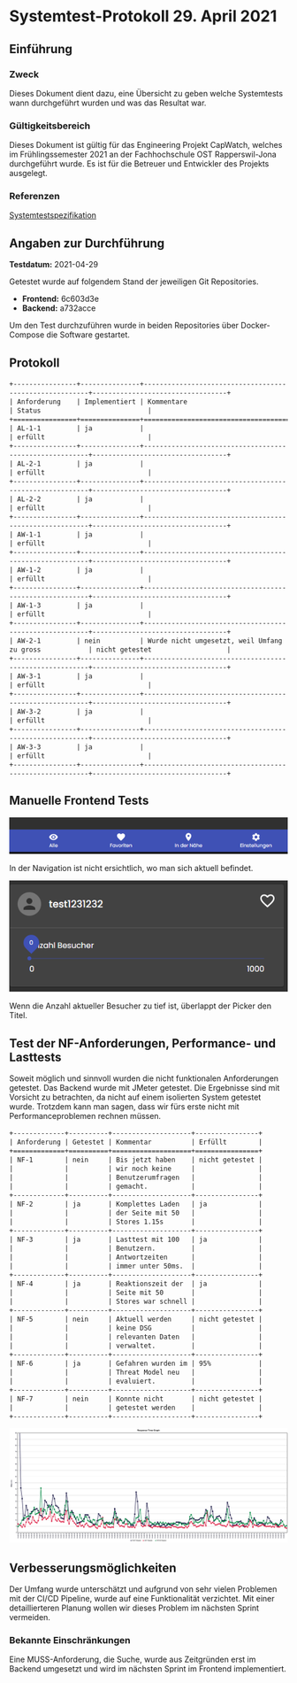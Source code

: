 # Systemtest-Protokoll 29. April 2021

## Einführung

### Zweck

Dieses Dokument dient dazu, eine Übersicht zu geben welche Systemtests wann durchgeführt wurden und was das Resultat war.

### Gültigkeitsbereich

Dieses Dokument ist gültig für das Engineering Projekt CapWatch, welches im Frühlingssemester 2021 an der Fachhochschule OST Rapperswil-Jona durchgeführt wurde. Es ist für die Betreuer und Entwickler des Projekts ausgelegt.

### Referenzen

[Systemtestspezifikation](../systemtestspezifikation.md)

## Angaben zur Durchführung

**Testdatum:** 2021-04-29

Getestet wurde auf folgendem Stand der jeweiligen Git Repositories.

- **Frontend:** 6c603d3e
- **Backend:** a732acce

Um den Test durchzuführen wurde in beiden Repositories über Docker-Compose die Software gestartet.

## Protokoll

```eval_rst
+----------------+---------------+--------------------------------------------------------+----------------------------------+
| Anforderung    | Implementiert | Kommentare                                             | Status                           |
+================+===============+========================================================+==================================+
| AL-1-1         | ja            |                                                        | erfüllt                          |
+----------------+---------------+--------------------------------------------------------+----------------------------------+
| AL-2-1         | ja            |                                                        | erfüllt                          |
+----------------+---------------+--------------------------------------------------------+----------------------------------+
| AL-2-2         | ja            |                                                        | erfüllt                          |
+----------------+---------------+--------------------------------------------------------+----------------------------------+
| AW-1-1         | ja            |                                                        | erfüllt                          |
+----------------+---------------+--------------------------------------------------------+----------------------------------+
| AW-1-2         | ja            |                                                        | erfüllt                          |
+----------------+---------------+--------------------------------------------------------+----------------------------------+
| AW-1-3         | ja            |                                                        | erfüllt                          |
+----------------+---------------+--------------------------------------------------------+----------------------------------+
| AW-2-1         | nein          | Wurde nicht umgesetzt, weil Umfang zu gross            | nicht getestet                   |
+----------------+---------------+--------------------------------------------------------+----------------------------------+
| AW-3-1         | ja            |                                                        | erfüllt                          |
+----------------+---------------+--------------------------------------------------------+----------------------------------+
| AW-3-2         | ja            |                                                        | erfüllt                          |
+----------------+---------------+--------------------------------------------------------+----------------------------------+
| AW-3-3         | ja            |                                                        | erfüllt                          |
+----------------+---------------+--------------------------------------------------------+----------------------------------+
```

## Manuelle Frontend Tests

![frontend-test-navigation-current-location](../../../images/frontend-test-navigation-current-location.png)

In der Navigation ist nicht ersichtlich, wo man sich aktuell befindet.

![frontend-test-picker-overlapping-title](../../../images/frontend-test-picker-overlapping-title.png)

Wenn die Anzahl aktueller Besucher zu tief ist, überlappt der Picker den Titel.

## Test der NF-Anforderungen, Performance- und Lasttests

Soweit möglich und sinnvoll wurden die nicht funktionalen Anforderungen getestet. Das Backend wurde mit JMeter getestet. Die Ergebnisse sind mit Vorsicht zu betrachten, da nicht auf einem isolierten System getestet wurde. Trotzdem kann man sagen, dass wir fürs erste nicht mit Performanceproblemen rechnen müssen.

```eval_rst
+-------------+----------+--------------------+----------------+
| Anforderung | Getestet | Kommentar          | Erfüllt        |
+=============+==========+====================+================+
| NF-1        | nein     | Bis jetzt haben    | nicht getestet |
|             |          | wir noch keine     |                |
|             |          | Benutzerumfragen   |                |
|             |          | gemacht.           |                |
+-------------+----------+--------------------+----------------+
| NF-2        | ja       | Komplettes Laden   | ja             |
|             |          | der Seite mit 50   |                |
|             |          | Stores 1.15s       |                |
+-------------+----------+--------------------+----------------+
| NF-3        | ja       | Lasttest mit 100   | ja             |
|             |          | Benutzern.         |                |
|             |          | Antwortzeiten      |                |
|             |          | immer unter 50ms.  |                |
+-------------+----------+--------------------+----------------+
| NF-4        | ja       | Reaktionszeit der  | ja             |
|             |          | Seite mit 50       |                |
|             |          | Stores war schnell |                |
+-------------+----------+--------------------+----------------+
| NF-5        | nein     | Aktuell werden     | nicht getestet |
|             |          | keine DSG          |                |
|             |          | relevanten Daten   |                |
|             |          | verwaltet.         |                |
+-------------+----------+--------------------+----------------+
| NF-6        | ja       | Gefahren wurden im | 95%            |
|             |          | Threat Model neu   |                |
|             |          | evaluiert.         |                |
+-------------+----------+--------------------+----------------+
| NF-7        | nein     | Konnte nicht       | nicht getestet |
|             |          | getestet werden    |                |
+-------------+----------+--------------------+----------------+
```

![response-time-graph](../../../images/response-time-graph.png)

## Verbesserungsmöglichkeiten

Der Umfang wurde unterschätzt und aufgrund von sehr vielen Problemen mit der CI/CD Pipeline, wurde auf eine Funktionalität verzichtet. Mit einer detaillierteren Planung wollen wir dieses Problem im nächsten Sprint vermeiden.

### Bekannte Einschränkungen

Eine MUSS-Anforderung, die Suche, wurde aus Zeitgründen erst im Backend umgesetzt und wird im nächsten Sprint im Frontend implementiert.
